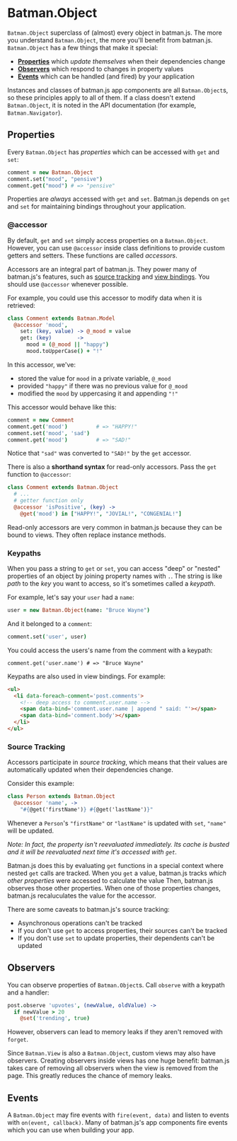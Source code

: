 # Batman.Object

`Batman.Object` superclass of (almost) every object in batman.js. The more you understand `Batman.Object`, the more you'll benefit from batman.js. `Batman.Object` has a few things that make it special:

- [__Properties__](#properties) which _update themselves_ when their dependencies change 
- [__Observers__](#observers) which respond to changes in property values
- [__Events__](#events) which can be handled (and fired) by your application

Instances and classes of batman.js app components are all `Batman.Object`s, so these principles apply to all of them. If a class doesn't extend `Batman.Object`, it is noted in the API documentation (for example, `Batman.Navigator`).

## Properties 

Every `Batman.Object` has _properties_ which can be accessed with `get` and `set`:

```coffeescript
comment = new Batman.Object
comment.set("mood", "pensive")
comment.get("mood") # => "pensive"
```

Properties are _always_ accessed with `get` and `set`. Batman.js depends on `get` and `set` for maintaining bindings throughout your application.

### @accessor

By default, `get` and `set` simply access properties on a `Batman.Object`. However, you can use `@accessor` inside class definitions to provide custom getters and setters. These functions are called _accessors_.

Accessors are an integral part of batman.js. They power many of batman.js's features, such as [source tracking](#source-tracking) and [view bindings](/docs/bindings.html). You should use `@accessor` whenever possible.

For example, you could use this accessor to modify data when it is retrieved:

```coffeescript
class Comment extends Batman.Model
  @accessor 'mood',
    set: (key, value) -> @_mood = value
    get: (key)        -> 
      mood = (@_mood || "happy")
      mood.toUpperCase() + "!"
```

In this accessor, we've: 

- stored the value for `mood` in a private variable, `@_mood`
- provided `"happy"` if there was no previous value for `@_mood`
- modified the `mood` by uppercasing it and appending `"!"`

This accessor would behave like this:

```coffeescript 
comment = new Comment
comment.get('mood')         # => "HAPPY!"
comment.set('mood', 'sad')
comment.get('mood')         # => "SAD!"
```

Notice that `"sad"` was converted to `"SAD!"` by the `get` accessor.

There is also a __shorthand syntax__ for read-only accessors. Pass the `get` function to `@accessor`:

```coffeescript
class Comment extends Batman.Object 
  # ...  
  # getter function only
  @accessor 'isPositive', (key) -> 
    @get('mood') in ["HAPPY!", "JOVIAL!", "CONGENIAL!"]
```

Read-only accessors are very common in batman.js because they can be bound to views. They often replace instance methods.

### Keypaths

When you pass a string to `get` or `set`, you can access "deep" or "nested" properties of an object by joining property names with `.`. The string is like _path_ to the _key_ you want to access, so it's sometimes called a _keypath_.

For example, let's say your `user` had a `name`:

```coffeescript
user = new Batman.Object(name: "Bruce Wayne")
```

And it belonged to a `comment`:

```coffeescript
comment.set('user', user)
```

You could access the users's name from the comment with a keypath:

```coffeescript: 
comment.get('user.name') # => "Bruce Wayne"
```

Keypaths are also used in view bindings. For example:

```html
<ul>
  <li data-foreach-comment='post.comments'>
    <!-- deep access to comment.user.name -->
    <span data-bind='comment.user.name | append " said: "'></span>
    <span data-bind='comment.body'></span>
  </li>
</ul>
```

### Source Tracking 

Accessors participate in _source tracking_, which means that their values are automatically updated when their dependencies change. 

Consider this example:

```coffeescript
class Person extends Batman.Object 
  @accessor 'name', ->
    "#{@get('firstName')} #{@get('lastName')}"
```

Whenever a `Person`'s  `"firstName"` or `"lastName"` is updated with `set`, `"name"` will be updated. 

_Note: In fact, the property isn't reevaluated immediately. Its cache is busted and it will be reevaluated next time it's accessed with `get`._

Batman.js does this by evaluating `get` functions in a special context where nested `get` calls are tracked. When you `get` a value, batman.js tracks _which other properties_ were accessed to calculate the value Then, batman.js observes those other properties. When one of those properties changes, batman.js recaluculates the value for the accessor.

There are some caveats to batman.js's source tracking: 

- Asynchronous operations can't be tracked
- If you don't use `get` to access properties, their sources can't be tracked
- If you don't use `set` to update properties, their dependents can't be updated

## Observers

You can observe properties of `Batman.Object`s. Call `observe` with a keypath and a handler:

```coffeescript
post.observe 'upvotes', (newValue, oldValue) ->
  if newValue > 20
    @set('trending', true)
```

However, observers can lead to memory leaks if they aren't removed with `forget`.

Since `Batman.View` is also a `Batman.Object`, custom views may also have observers. Creating observers inside views has one huge benefit: batman.js takes care of removing all observers when the view is removed from the page. This greatly reduces the chance of memory leaks.

## Events

A `Batman.Object` may fire events with `fire(event, data)` and listen to events with `on(event, callback)`. Many of batman.js's app components fire events which you can use when building your app. 


